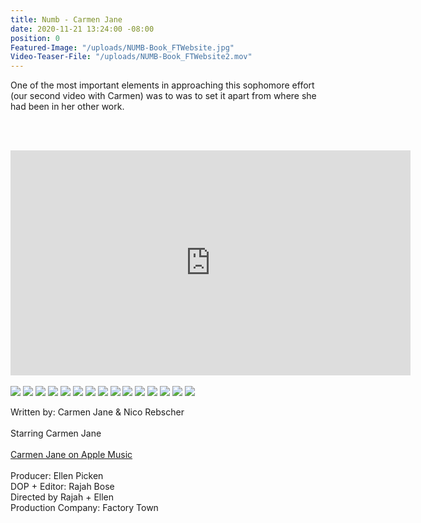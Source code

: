 ```yaml
---
title: Numb - Carmen Jane
date: 2020-11-21 13:24:00 -08:00
position: 0
Featured-Image: "/uploads/NUMB-Book_FTWebsite.jpg"
Video-Teaser-File: "/uploads/NUMB-Book_FTWebsite2.mov"
---
```


One of the most important elements in approaching this sophomore effort (our second video with Carmen) was to was to set it apart from where she had been in her other work. 

<BR><BR>

<iframe src="https://player.vimeo.com/video/469650448" width="640" height="360" frameborder="0" allow="autoplay; fullscreen" allowfullscreen></iframe>

<BR>
<BR>


<div class="gallery" data-columns="3">
<img src="/uploads/FactoryTown_MusicVideo-Numb1006.jpg" />
<img src="/uploads/FactoryTown_MusicVideo-Numb1004.jpg" />
<img src="/uploads/FactoryTown_MusicVideo-Numb1007.jpg" />
<img src="/uploads/FactoryTown_MusicVideo-Numb1005.jpg" />
<img src="/uploads/FactoryTown_MusicVideo-Numb1001.jpg" />
<img src="/uploads/FactoryTown_MusicVideo-Numb1003.jpg" />
<img src="/uploads/FactoryTown_MusicVideo-Numb1002.jpg" />
<img src="/uploads/FactoryTown_MusicVideo-Numb1008.jpg" />
<img src="/uploads/FactoryTown_MusicVideo-Numb1015.jpg" />
<img src="/uploads/FactoryTown_MusicVideo-Numb1012.jpg" />
<img src="/uploads/FactoryTown_MusicVideo-Numb1014.jpg" />
<img src="/uploads/FactoryTown_MusicVideo-Numb1009.jpg" />
<img src="/uploads/FactoryTown_MusicVideo-Numb1018.jpg" />
<img src="/uploads/FactoryTown_MusicVideo-Numb1017.jpg" />
<img src="/uploads/FactoryTown_MusicVideo-Numb1016.jpg" />


</div>




Written by: Carmen Jane & Nico Rebscher <BR>
<BR>
Starring Carmen Jane <BR>
<BR>
[Carmen Jane on Apple Music](https://itunes.apple.com/us/artist/carmen-jane/1526883492?ign-gact=3&ls=1)<BR>
<BR>
Producer: Ellen Picken<BR>
DOP \+ Editor: Rajah Bose<BR>
Directed by Rajah \+ Ellen<BR>
Production Company: Factory Town<BR>

